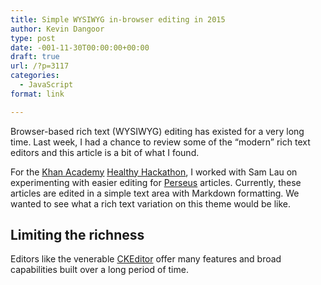 ```yaml
---
title: Simple WYSIWYG in-browser editing in 2015
author: Kevin Dangoor
type: post
date: -001-11-30T00:00:00+00:00
draft: true
url: /?p=3117
categories:
  - JavaScript
format: link

---
```

Browser-based rich text (WYSIWYG) editing has existed for a very long time. Last week, I had a chance to review some of the &#8220;modern&#8221; rich text editors and this article is a bit of what I found.

For the [Khan Academy][1] [Healthy Hackathon][2], I worked with Sam Lau on experimenting with easier editing for [Perseus][3] articles. Currently, these articles are edited in a simple text area with Markdown formatting. We wanted to see what a rich text variation on this theme would be like.

## Limiting the richness

Editors like the venerable [CKEditor][4] offer many features and broad capabilities built over a long period of time.

 [1]: https://khanacademy.org/
 [2]: http://healthyhackathon.khanacademy.org/
 [3]: https://github.com/khan/perseus
 [4]: http://ckeditor.com/